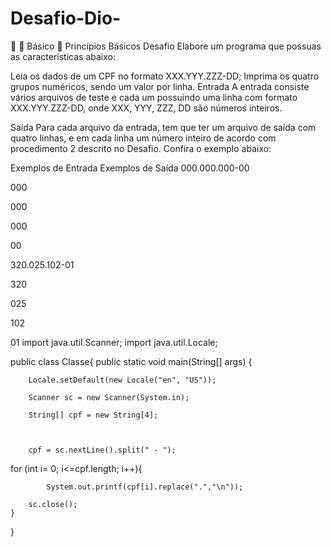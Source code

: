 # Desafio-Dio-


 Básico
 Princípios Básicos
Desafio
Elabore um programa que possuas as características abaixo:

Leia os dados de um CPF no formato XXX.YYY.ZZZ-DD;
Imprima os quatro grupos numéricos, sendo um valor por linha.
Entrada
A entrada consiste vários arquivos de teste e cada um possuindo uma linha com formato XXX.YYY.ZZZ-DD, onde XXX, YYY, ZZZ, DD são números inteiros.

Saída
Para cada arquivo da entrada, tem que ter um arquivo de saída com quatro linhas, e em cada linha um número inteiro de acordo com procedimento 2 descrito no Desafio. Confira o exemplo abaixo:

 
Exemplos de Entrada	Exemplos de Saída
000.000.000-00

000

000

000

00

 
320.025.102-01

320

025

102

01
import java.util.Scanner;
import java.util.Locale;

public class Classe{
	public static void main(String[] args) {

		Locale.setDefault(new Locale("en", "US"));

		Scanner sc = new Scanner(System.in);
		
		String[] cpf = new String[4]; 

               

		cpf = sc.nextLine().split(" - ");
for (int i= 0; i<=cpf.length; i++){

			System.out.printf(cpf[i].replace(".","\n"));

		sc.close();
	}
}

 
